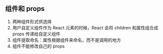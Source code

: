 ## 组件和 props

1. 两种组件形式供选择
2. 用户自定义组件作为 React 元素的时候，React 会将 children 和属性组合成 props 传递给自定义组件
3. 组件提取命名：属性根据组件来命名，而不是调用的地方
4. 组件不能修改自己的 props
